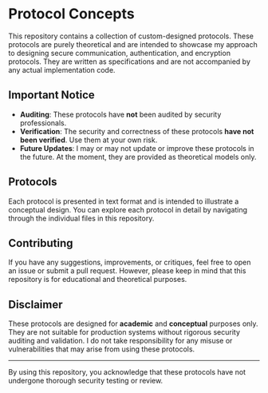 # Protocol Concepts

This repository contains a collection of custom-designed protocols. These protocols are purely theoretical and are intended to showcase my approach to designing secure communication, authentication, and encryption protocols. They are written as specifications and are not accompanied by any actual implementation code.

## Important Notice

- **Auditing**: These protocols have **not** been audited by security professionals.
- **Verification**: The security and correctness of these protocols **have not been verified**. Use them at your own risk.
- **Future Updates**: I may or may not update or improve these protocols in the future. At the moment, they are provided as theoretical models only.

## Protocols

Each protocol is presented in text format and is intended to illustrate a conceptual design. You can explore each protocol in detail by navigating through the individual files in this repository.

## Contributing

If you have any suggestions, improvements, or critiques, feel free to open an issue or submit a pull request. However, please keep in mind that this repository is for educational and theoretical purposes.

## Disclaimer

These protocols are designed for **academic** and **conceptual** purposes only. They are not suitable for production systems without rigorous security auditing and validation. I do not take responsibility for any misuse or vulnerabilities that may arise from using these protocols.

---
By using this repository, you acknowledge that these protocols have not undergone thorough security testing or review.
